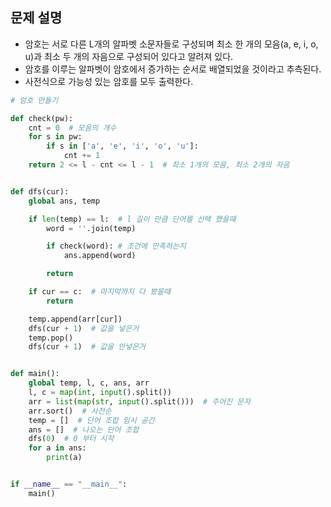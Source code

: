 ## 문제 설명
- 암호는 서로 다른 L개의 알파벳 소문자들로 구성되며 최소 한 개의 모음(a, e, i, o, u)과 최소 두 개의 자음으로 구성되어 있다고 알려져 있다.
- 암호를 이루는 알파벳이 암호에서 증가하는 순서로 배열되었을 것이라고 추측된다.
- 사전식으로 가능성 있는 암호를 모두 출력한다.


``` python
# 암호 만들기

def check(pw):
    cnt = 0  # 모음의 개수
    for s in pw:
        if s in ['a', 'e', 'i', 'o', 'u']:
            cnt += 1
    return 2 <= l - cnt <= l - 1  # 최소 1개의 모음, 최소 2개의 자음


def dfs(cur):
    global ans, temp

    if len(temp) == l:  # l 길이 만큼 단어를 선택 했을때
        word = ''.join(temp)

        if check(word): # 조건에 만족하는지
            ans.append(word)

        return

    if cur == c:  # 마지막까지 다 봤을때
        return

    temp.append(arr[cur])
    dfs(cur + 1)  # 값을 넣은거
    temp.pop()
    dfs(cur + 1)  # 값을 안넣은거


def main():
    global temp, l, c, ans, arr
    l, c = map(int, input().split())
    arr = list(map(str, input().split()))  # 주어진 문자
    arr.sort()  # 사전순
    temp = []  # 단어 조합 임시 공간
    ans = []  # 나오는 단어 조합
    dfs(0)  # 0 부터 시작
    for a in ans:
        print(a)


if __name__ == "__main__":
    main()

```
